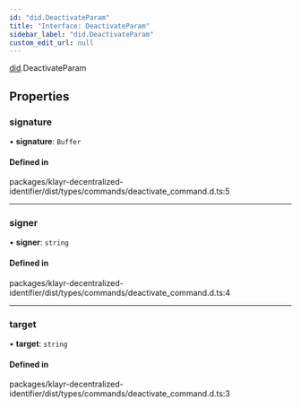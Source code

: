 ```yaml
---
id: "did.DeactivateParam"
title: "Interface: DeactivateParam"
sidebar_label: "did.DeactivateParam"
custom_edit_url: null
---
```


[did](../namespaces/did.md).DeactivateParam

## Properties

### signature

• **signature**: `Buffer`

#### Defined in

packages/klayr-decentralized-identifier/dist/types/commands/deactivate_command.d.ts:5

___

### signer

• **signer**: `string`

#### Defined in

packages/klayr-decentralized-identifier/dist/types/commands/deactivate_command.d.ts:4

___

### target

• **target**: `string`

#### Defined in

packages/klayr-decentralized-identifier/dist/types/commands/deactivate_command.d.ts:3
